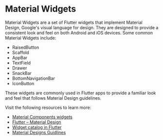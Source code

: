 # Material Widgets

Material Widgets are a set of Flutter widgets that implement Material Design, Google's visual language for design. They are designed to provide a consistent look and feel on both Android and iOS devices. Some common Material Widgets include:

- RaisedButton
- Scaffold
- AppBar
- TextField
- Drawer
- SnackBar
- BottomNavigationBar
- IconButton

These widgets are commonly used in Flutter apps to provide a familiar look and feel that follows Material Design guidelines.

Visit the following resources to learn more:

- [Material Components widgets](https://docs.flutter.dev/development/ui/widgets/material)
- [Flutter – Material Design](https://www.geeksforgeeks.org/flutter-material-design/)
- [Widget catalog in Flutter](https://docs.flutter.dev/development/ui/widgets)
- [Material Designs Guidlines](https://m2.material.io/design/guidelines-overview)
